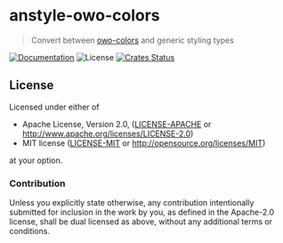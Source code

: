 # anstyle-owo-colors

> Convert between [owo-colors](https://lib.rs/owo-colors) and generic styling types

[![Documentation](https://img.shields.io/badge/docs-master-blue.svg)][Documentation]
![License](https://img.shields.io/crates/l/anstyle-owo-colors.svg)
[![Crates Status](https://img.shields.io/crates/v/anstyle-owo-colors.svg)](https://crates.io/crates/anstyle-owo-colors)

## License

Licensed under either of

 * Apache License, Version 2.0, ([LICENSE-APACHE](LICENSE-APACHE) or http://www.apache.org/licenses/LICENSE-2.0)
 * MIT license ([LICENSE-MIT](LICENSE-MIT) or http://opensource.org/licenses/MIT)

at your option.

### Contribution

Unless you explicitly state otherwise, any contribution intentionally
submitted for inclusion in the work by you, as defined in the Apache-2.0
license, shall be dual licensed as above, without any additional terms or
conditions.

[Crates.io]: https://crates.io/crates/anstyle-owo-colors
[Documentation]: https://docs.rs/anstyle-owo-colors
